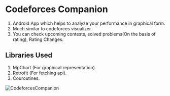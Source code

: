 <h1> Codeforces Companion </h1>

1. Android App which helps to analyze your performance in graphical form.
2. Much similar to codeforces visualizer.
3. You can check upcoming contests, solved problems(On the basis of rating), Rating Changes.


<h2> Libraries Used </h2>

1. MpChart (For graphical representation).
2. Retrofit (For fetching api).
3. Couroutines.


![CodeforcesCompanion](https://user-images.githubusercontent.com/54615519/205462252-64271922-3f04-4bbd-9438-c97a81687218.gif)
